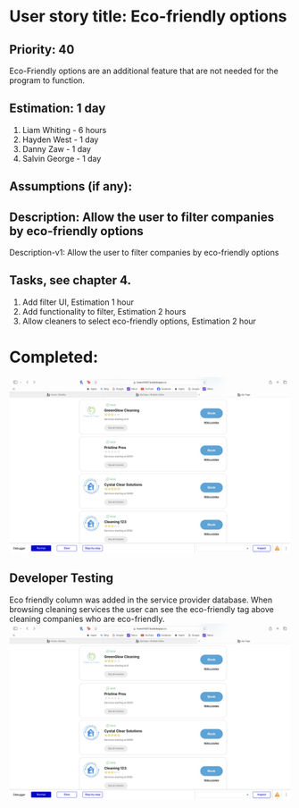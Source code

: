 
# User story title: Eco-friendly options

## Priority: 40 

Eco-Friendly options are an additional feature that are not needed for the program to function.

## Estimation: 1 day 

1. Liam Whiting -  6 hours
2. Hayden West - 1 day 
3. Danny Zaw - 1 day
4. Salvin George - 1 day


## Assumptions (if any):

## Description: Allow the user to filter companies by eco-friendly options

Description-v1: Allow the user to filter companies by eco-friendly options

## Tasks, see chapter 4.

1. Add filter UI, Estimation 1 hour
2. Add functionality to filter, Estimation 2 hours
3. Allow cleaners to select eco-friendly options, Estimation 2 hour

# Completed:
![Eco friendly tag](../Images/02_Implemented/10_Eco_Friendly/01_eco_friendly_icon.png) 

## Developer Testing
Eco friendly column was added in the service provider database. When browsing cleaning services
the user can see the eco-friendly tag above cleaning companies who are eco-friendly.  
![Eco friendly tag](../Images/02_Implemented/10_Eco_Friendly/01_eco_friendly_icon.png)  

